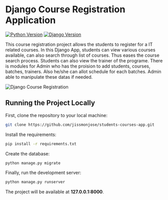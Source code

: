 # Django Course Registration Application

[![Python Version](https://img.shields.io/badge/python-3.7-brightgreen.svg)](https://python.org)
[![Django Version](https://img.shields.io/badge/django-2.2-brightgreen.svg)](https://djangoproject.com)

This course registration project allows the students to register for a IT related courses.
In this Django App, students can view various courses available, can also search through list of courses. Thus eases the course search process. Students can also view the trainer of the programe.
There is modules for Admin who has the proision to add students, courses, batches, trainers. Also he/she can allot schedule for each batches. Admin able to manipulate these datas if needed.

![Django Course Registration](https://github.com/jissmonjose/students-courses-app/blob/master/screenshots/screenshot3.png)



## Running the Project Locally

First, clone the repository to your local machine:

```bash
git clone https://github.com/jissmonjose/students-courses-app.git
```

Install the requirements:

```bash
pip install -r requirements.txt
```

Create the database:

```bash
python manage.py migrate
```

Finally, run the development server:

```bash
python manage.py runserver
```

The project will be available at **127.0.0.1:8000**.

